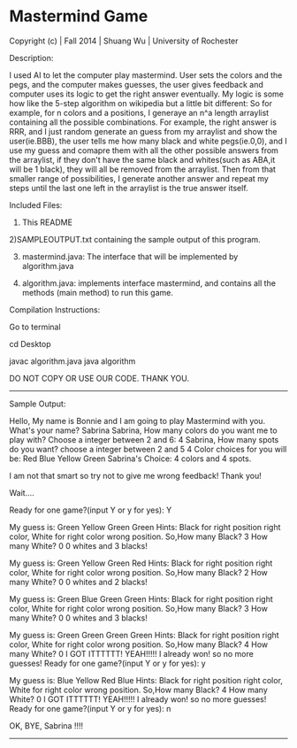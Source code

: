 
# Mastermind Game  

Copyright (c) | Fall 2014 | Shuang Wu | University of Rochester 

Description:

I used AI to let the computer play mastermind. User sets the colors and the pegs, and the computer makes guesses, the user gives feedback and computer uses its logic to get the right answer eventually. My logic is some how like the 5-step algorithm on wikipedia but a little bit different: So for example, for n colors and a positions, I generaye an n^a length arraylist containing all the possible combinations. For example, the right answer is RRR, and I just random generate an guess from my arraylist and show the user(ie.BBB), the user tells me how many black and white pegs(ie.0,0), and I use my guess and comapre them with all the other possible answers from the arraylist, if they don't have the same black and whites(such as ABA,it will be 1 black), they will all be removed from the arraylist. Then from that smaller range of possibilities, I generate another answer and repeat my steps until the last one left in the arraylist is the true answer itself. 

Included Files:
1) This README

2)SAMPLEOUTPUT.txt containing the sample output of this program.

3) mastermind.java:  The interface that will be implemented by algorithm.java

4) algorithm.java:  implements interface mastermind, and contains all the methods (main method) to run this game.


Compilation Instructions: 

Go to terminal

cd Desktop

javac algorithm.java
java algorithm


DO NOT COPY OR USE OUR CODE. THANK YOU.


----------------------------
Sample Output:


Hello, My name is Bonnie and I am going to play Mastermind with you. 
What's your name?
Sabrina
Sabrina, How many colors do you want me to play with? 
Choose a integer between 2 and 6:
4
Sabrina, How many spots do you want?
choose a integer between 2 and 5
4
Color choices for you will be: 
Red Blue Yellow Green 
Sabrina's Choice: 4 colors and 4 spots.

I am not that smart so try not to give me wrong feedback! Thank you!

Wait....


Ready for one game?(input Y or y for yes): 
Y

My guess is:  Green Yellow Green Green 
Hints: Black for right position right color, White for right color wrong position. 
So,How many Black?
3
How many White?
0
0 whites and 3 blacks!

My guess is:  Green Yellow Green Red 
Hints: Black for right position right color, White for right color wrong position. 
So,How many Black?
2
How many White?
0
0 whites and 2 blacks!

My guess is:  Green Blue Green Green 
Hints: Black for right position right color, White for right color wrong position. 
So,How many Black?
3
How many White?
0
0 whites and 3 blacks!

My guess is:  Green Green Green Green 
Hints: Black for right position right color, White for right color wrong position. 
So,How many Black?
4
How many White?
0
I GOT ITTTTTT! YEAH!!!!!
I already won! so no more guesses!
Ready for one game?(input Y or y for yes): 
y

My guess is:  Blue Yellow Red Blue 
Hints: Black for right position right color, White for right color wrong position. 
So,How many Black?
4
How many White?
0
I GOT ITTTTTT! YEAH!!!!!
I already won! so no more guesses!
Ready for one game?(input Y or y for yes): 
n

OK, BYE, Sabrina !!!!

------------------------------